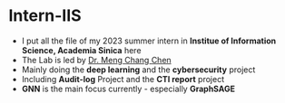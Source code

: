 # Intern-IIS
- I put all the file of my 2023 summer intern in **Institue of Information Science, Academia Sinica** here
- The Lab is led by [Dr. Meng Chang Chen](https://homepage.iis.sinica.edu.tw/pages/mcc/)
- Mainly doing the **deep learning** and the **cybersecurity** project
- Including **Audit-log** Project and the **CTI report** project
- **GNN** is the main focus currently - especially **GraphSAGE**
